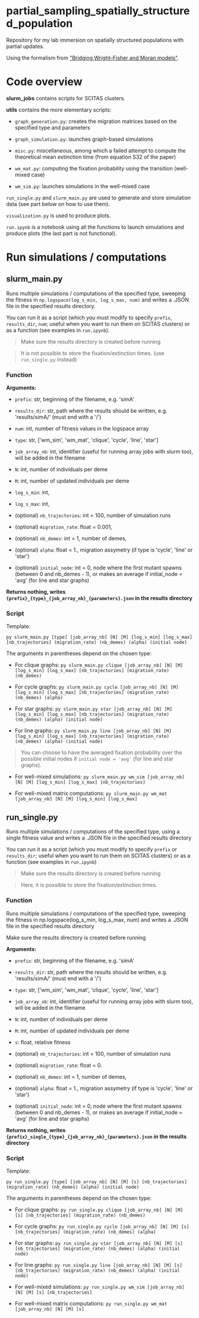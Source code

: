 # partial_sampling_spatially_structured_population
Repository for my lab immersion on spatially structured populations with partial updates.

Using the formalism from  ["Bridging Wright–Fisher and Moran models"](https://www.sciencedirect.com/science/article/pii/S0022519324003151?via%3Dihub).

# Code overview

**slurm_jobs** contains scripts for SCITAS clusters.

**utils** contains the more elementary scripts:

- `graph_generation.py`: creates the migration matrices based on the specified type and parameters

- `graph_simulation.py`: launches graph-based simulations

- `misc.py`: miscellaneous, among which a failed attempt to compute the theoretical mean extinction time (from equation S32 of the paper)

- `wm_mat.py`: computing the fixation probability using the transition (well-mixed case)

- `wm_sim.py`: launches simulations in the well-mixed case

`run_single.py` and `slurm_main.py` are used to generate and store simulation data (see part below on how to use them).

`visualization.py` is used to produce plots.

`run.ipynb` is a notebook using all the functions to launch simulations and produce plots (the last part is not functional).


# Run simulations / computations

## slurm_main.py

Runs multiple simulations / computations of the specified type, sweeping the fitness in `np.logspace(log_s_min, log_s_max, num)` and writes a .JSON file in the specified results directory.

You can run it as a script (which you must modify to specify `prefix`, `results_dir`, `num`; useful when you want to run them on SCITAS clusters) or as a function (see examples in `run.ipynb`).

>Make sure the results directory is created before running

>It is not possible to store the fixation/extinction times. (use `run_single.py` instead)

### Function

**Arguments:**

- `prefix`: str, beginning of the filename, e.g. 'simA'

- `results_dir`: str, path where the results should be written, e.g. 'results/simA/' (must end with a '/')

- `num`: int, number of fitness values in the logspace array

- `type`: str, ['wm_sim', 'wm_mat', 'clique', 'cycle', 'line', 'star']

- `job_array_nb`: int, identifier (useful for running array jobs with slurm too), will be added in the filename

- `N`: int, number of individuals per deme

- `M`: int, number of updated individuals per deme

- `log_s_min`: int,

- `log_s_max`: int,

- (optional) `nb_trajectories`: int = 100, number of simulation runs

- (optional) `migration_rate`: float = 0.001,

- (optional) `nb_demes`: int = 1, number of demes,

- (optional) `alpha`: float = 1., migration assymetry (if type is 'cycle', 'line' or 'star')

- (optional) `initial_node`: int = 0, node where the first mutant spawns (between 0 and nb_demes - 1), or makes an average if initial_node = 'avg' (for line and star graphs)


**Returns nothing, writes `{prefix}_{type}_{job_array_nb}_{parameters}.json` in the results directory**



### Script

Template:

`py slurm_main.py [type] [job_array_nb] [N] [M] [log_s_min] [log_s_max] [nb_trajectories] (migration_rate) (nb_demes) (alpha) (initial node)`

The arguments in parentheses depend on the chosen type:

- For clique graphs: `py slurm_main.py clique [job_array_nb] [N] [M] [log_s_min] [log_s_max] [nb_trajectories] (migration_rate) (nb_demes)`

- For cycle graphs: `py slurm_main.py cycle [job_array_nb] [N] [M] [log_s_min] [log_s_max] [nb_trajectories] (migration_rate) (nb_demes) (alpha)`

- For star graphs: `py slurm_main.py star [job_array_nb] [N] [M] [log_s_min] [log_s_max] [nb_trajectories] (migration_rate) (nb_demes) (alpha) (initial node)`

- For line graphs: `py slurm_main.py line [job_array_nb] [N] [M] [log_s_min] [log_s_max] [nb_trajectories] (migration_rate) (nb_demes) (alpha) (initial node)`

> You can choose to have the averaged fixation probability over the possible initial nodes if `initial node = 'avg'` (for line and star graphs). 

- For well-mixed simulations: `py slurm_main.py wm_sim [job_array_nb] [N] [M] [log_s_min] [log_s_max] [nb_trajectories]`

- For well-mixed matrix computations: `py slurm_main.py wm_mat [job_array_nb] [N] [M] [log_s_min] [log_s_max]`

## run_single.py

Runs multiple simulations / computations of the specified type, using a single fitness value and writes a .JSON file in the specified results directory

You can run it as a script (which you must modify to specify `prefix` or `results_dir`; useful when you want to run them on SCITAS clusters) or as a function (see examples in `run.ipynb`)

>Make sure the results directory is created before running

>Here, it is possible to store the fixation/extinction times.


### Function

Runs multiple simulations / computations of the specified type, sweeping the fitness in np.logspace(log_s_min, log_s_max, num) and writes a .JSON file in the specified results directory

Make sure the results directory is created before running

**Arguments:**

- `prefix`: str, beginning of the filename, e.g. 'simA'

- `results_dir`: str, path where the results should be written, e.g. 'results/simA/' (must end with a '/')

- `type`: str, ['wm_sim', 'wm_mat', 'clique', 'cycle', 'line', 'star']

- `job_array_nb`: int, identifier (useful for running array jobs with slurm too), will be added in the filename

- `N`: int, number of individuals per deme

- `M`: int, number of updated individuals per deme

- `s`: float, relative fitness

- (optional) `nb_trajectories`: int = 100, number of simulation runs

- (optional) `migration_rate`: float = 0.

- (optional) `nb_demes`: int = 1, number of demes,

- (optional) `alpha`: float = 1., migration assymetry (if type is 'cycle', 'line' or 'star')

- (optional) `initial_node`: int = 0, node where the first mutant spawns (between 0 and nb_demes - 1), or makes an average if initial_node = 'avg' (for line and star graphs)


**Returns nothing, writes `{prefix}_single_{type}_{job_array_nb}_{parameters}.json` in the results directory**


### Script

Template:

`py run_single.py [type] [job_array_nb] [N] [M] [s] [nb_trajectories] (migration_rate) (nb_demes) (alpha) (initial node)`

The arguments in parentheses depend on the chosen type:

- For clique graphs: `py run_single.py clique [job_array_nb] [N] [M] [s] [nb_trajectories] (migration_rate) (nb_demes)`

- For cycle graphs: `py run_single.py cycle [job_array_nb] [N] [M] [s] [nb_trajectories] (migration_rate) (nb_demes) (alpha)`

- For star graphs: `py run_single.py star [job_array_nb] [N] [M] [s] [nb_trajectories] (migration_rate) (nb_demes) (alpha) (initial node)`

- For line graphs: `py run_single.py line [job_array_nb] [N] [M] [s] [nb_trajectories] (migration_rate) (nb_demes) (alpha) (initial node)`

- For well-mixed simulations: `py run_single.py wm_sim [job_array_nb] [N] [M] [s] [nb_trajectories]`

- For well-mixed matrix computations: `py run_single.py wm_mat [job_array_nb] [N] [M] [s]`


